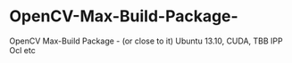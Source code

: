 OpenCV-Max-Build-Package-
=========================

OpenCV Max-Build Package - (or close to it) Ubuntu 13.10, CUDA, TBB IPP Ocl etc
